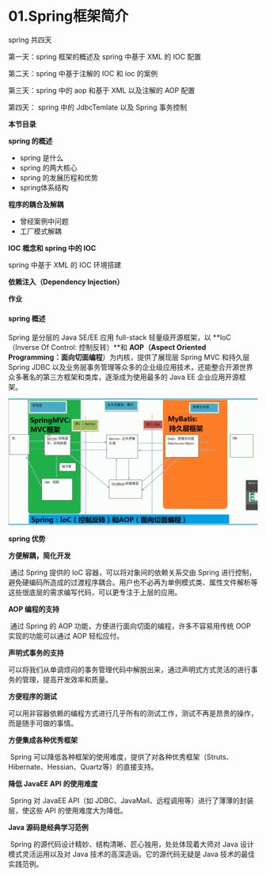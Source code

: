 # 01.Spring框架简介

spring 共四天

第一天：spring 框架的概述及 spring 中基于 XML 的 IOC 配置

第二天：spring 中基于注解的 IOC 和 ioc 的案例

第三天：spring 中的 aop 和基于 XML 以及注解的 AOP 配置

第四天： spring 中的 JdbcTemlate 以及 Spring 事务控制



**本节目录**

**spring 的概述**

- spring 是什么
- spring 的两大核心
- spring 的发展历程和优势
- spring体系结构

**程序的耦合及解耦**

- 曾经案例中问题
- 工厂模式解耦

**IOC 概念和 spring 中的 IOC**

spring 中基于 XML 的 IOC 环境搭建

**依赖注入（Dependency Injection）**

**作业**



#### spring 概述

Spring 是分层的 Java SE/EE 应用 full-stack 轻量级开源框架，以 **IoC（Inverse Of Control: 控制反转）**和 **AOP（Aspect Oriented Programming：面向切面编程**）为内核，提供了展现层 Spring MVC 和持久层 Spring JDBC 以及业务层事务管理等众多的企业级应用技术，还能整合开源世界众多著名的第三方框架和类库，逐渐成为使用最多的 Java EE 企业应用开源框架。



![](./img/WechatIMG205.png)



**spring 优势**

**方便解耦，简化开发**

​	通过 Spring 提供的 IoC 容器，可以将对象间的依赖关系交由 Spring 进行控制，避免硬编码所造成的过渡程序耦合。用户也不必再为单例模式类、属性文件解析等这些很底层的需求编写代码，可以更专注于上层的应用。

**AOP 编程的支持**

​	通过 Spring 的 AOP 功能，方便进行面向切面的编程，许多不容易用传统 OOP 实现的功能可以通过 AOP 轻松应付。

**声明式事务的支持**

​	可以将我们从单调烦闷的事务管理代码中解脱出来，通过声明式方式灵活的进行事务的管理，提高开发效率和质量。

**方便程序的测试**

​	可以用非容器依赖的编程方式进行几乎所有的测试工作，测试不再是昂贵的操作，而是随手可做的事情。

**方便集成各种优秀框架**

​	Spring 可以降低各种框架的使用难度，提供了对各种优秀框架（Struts、Hibernate、Hessian、Quartz等）的直接支持。

**降低 JavaEE API 的使用难度**

​	Spring 对 JavaEE API（如 JDBC、JavaMail、远程调用等）进行了薄薄的封装层，使这些 API 的使用难度大为降低。

**Java 源码是经典学习范例**

​	Spring 的源代码设计精妙、结构清晰、匠心独用，处处体现着大师对 Java 设计模式灵活运用以及对 Java 技术的高深造诣。它的源代码无疑是 Java 技术的最佳实践范例。









































































​	



























































